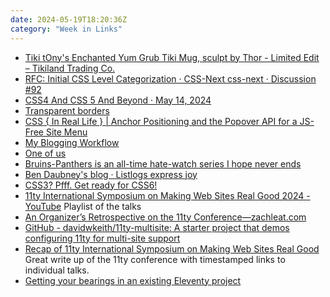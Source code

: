 ```yaml
---
date: 2024-05-19T18:20:36Z
category: "Week in Links"
---
```


* [Tiki tOny's Enchanted Yum Grub Tiki Mug, sculpt by Thor - Limited Edit – Tikiland Trading Co.](https://www.tikilandtrading.com/collections/tikimugs/products/tiki-tonys-enchanted-yum-grub-tiki-mug?variant=44220615033073) 
* [RFC: Initial CSS Level Categorization · CSS-Next css-next · Discussion #92](https://github.com/CSS-Next/css-next/discussions/92) 
* [CSS4 And CSS 5 And Beyond · May 14, 2024](https://nerdy.dev/css4-and-css-5-and-beyond) 
* [Transparent borders](https://bradfrost.com/blog/post/transparent-borders/) 
* [CSS { In Real Life } | Anchor Positioning and the Popover API for a JS-Free Site Menu](https://css-irl.info/anchor-positioning-and-the-popover-api/) 
* [My Blogging Workflow](https://rknight.me/blog/my-blogging-workflow/) 
* [One of us](https://shellsharks.com/notes/2024/05/14/one-of-us) 
* [Bruins-Panthers is an all-time hate-watch series I hope never ends](https://www.nytimes.com/athletic/5496494/2024/05/16/bruins-panthers-hate-watch/?source=user_shared_article) 
* [Ben Daubney's blog · Listlogs express joy](https://bendaubney.blog/2024/04/30/listlogs-express-joy.html) 
* [CSS3? Pfff. Get ready for CSS6!](https://thathtml.blog/2024/05/get-ready-for-css-6/) 
* [11ty International Symposium on Making Web Sites Real Good 2024 - YouTube](https://m.youtube.com/playlist?list=PLwhCq3ZFGOGgetCSWisU2pkl9AFwQVxWJ) Playlist of the talks 
* [An Organizer’s Retrospective on the 11ty Conference—zachleat.com](https://www.zachleat.com/web/11ty-conf-retro/) 
* [GitHub - davidwkeith/11ty-multisite: A starter project that demos configuring 11ty for multi-site support](https://github.com/davidwkeith/11ty-multisite) 
* [Recap of 11ty International Symposium on Making Web Sites Real Good](https://hamatti.org/posts/recap-of-international-symposium-on-making-web-sites-real-good/) Great write up of the 11ty conference with timestamped links to individual talks. 
* [Getting your bearings in an existing Eleventy project](https://www.cassey.dev/navigating-11ty-projects/) 